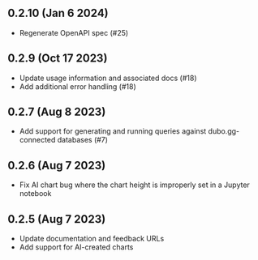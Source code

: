## 0.2.10 (Jan 6 2024)

- Regenerate OpenAPI spec (#25)

## 0.2.9 (Oct 17 2023)

- Update usage information and associated docs (#18)
- Add additional error handling (#18)

## 0.2.7 (Aug 8 2023)

- Add support for generating and running queries against dubo.gg-connected databases (#7)

## 0.2.6 (Aug 7 2023)

- Fix AI chart bug where the chart height is improperly set in a Jupyter notebook

## 0.2.5 (Aug 7 2023)

- Update documentation and feedback URLs
- Add support for AI-created charts
